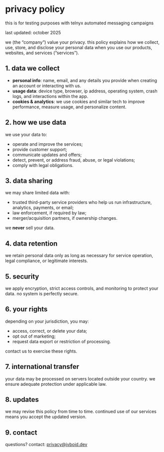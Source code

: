 # privacy policy

this is for testing purposes with telnyx automated messaging campaigns

last updated: october 2025

we (the “company”) value your privacy. this policy explains how we collect, use, store, and disclose your personal data when you use our products, websites, and services (“services”).

## 1. data we collect
- **personal info**: name, email, and any details you provide when creating an account or interacting with us.
- **usage data**: device type, browser, ip address, operating system, crash logs, and interactions within the app.
- **cookies & analytics**: we use cookies and similar tech to improve performance, measure usage, and personalize content.

## 2. how we use data
we use your data to:
- operate and improve the services;
- provide customer support;
- communicate updates and offers;
- detect, prevent, or address fraud, abuse, or legal violations;
- comply with legal obligations.

## 3. data sharing
we may share limited data with:
- trusted third-party service providers who help us run infrastructure, analytics, payments, or email;
- law enforcement, if required by law;
- merger/acquisition partners, if ownership changes.

we **never** sell your data.

## 4. data retention
we retain personal data only as long as necessary for service operation, legal compliance, or legitimate interests.

## 5. security
we apply encryption, strict access controls, and monitoring to protect your data. no system is perfectly secure.

## 6. your rights
depending on your jurisdiction, you may:
- access, correct, or delete your data;
- opt out of marketing;
- request data export or restriction of processing.

contact us to exercise these rights.

## 7. international transfer
your data may be processed on servers located outside your country. we ensure adequate protection under applicable law.

## 8. updates
we may revise this policy from time to time. continued use of our services means you accept the updated version.

## 9. contact
questions? contact: privacy@jvboid.dev
